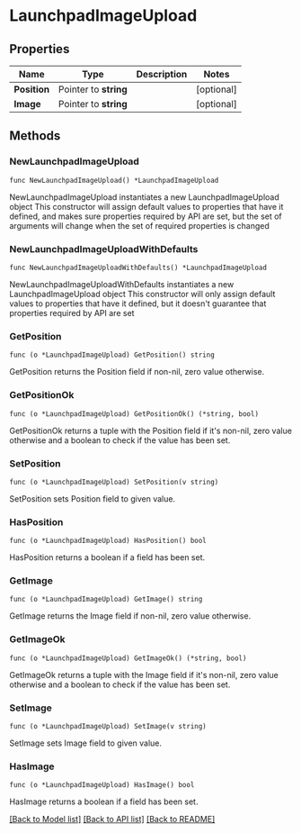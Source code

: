 # LaunchpadImageUpload

## Properties

Name | Type | Description | Notes
------------ | ------------- | ------------- | -------------
**Position** | Pointer to **string** |  | [optional] 
**Image** | Pointer to **string** |  | [optional] 

## Methods

### NewLaunchpadImageUpload

`func NewLaunchpadImageUpload() *LaunchpadImageUpload`

NewLaunchpadImageUpload instantiates a new LaunchpadImageUpload object
This constructor will assign default values to properties that have it defined,
and makes sure properties required by API are set, but the set of arguments
will change when the set of required properties is changed

### NewLaunchpadImageUploadWithDefaults

`func NewLaunchpadImageUploadWithDefaults() *LaunchpadImageUpload`

NewLaunchpadImageUploadWithDefaults instantiates a new LaunchpadImageUpload object
This constructor will only assign default values to properties that have it defined,
but it doesn't guarantee that properties required by API are set

### GetPosition

`func (o *LaunchpadImageUpload) GetPosition() string`

GetPosition returns the Position field if non-nil, zero value otherwise.

### GetPositionOk

`func (o *LaunchpadImageUpload) GetPositionOk() (*string, bool)`

GetPositionOk returns a tuple with the Position field if it's non-nil, zero value otherwise
and a boolean to check if the value has been set.

### SetPosition

`func (o *LaunchpadImageUpload) SetPosition(v string)`

SetPosition sets Position field to given value.

### HasPosition

`func (o *LaunchpadImageUpload) HasPosition() bool`

HasPosition returns a boolean if a field has been set.

### GetImage

`func (o *LaunchpadImageUpload) GetImage() string`

GetImage returns the Image field if non-nil, zero value otherwise.

### GetImageOk

`func (o *LaunchpadImageUpload) GetImageOk() (*string, bool)`

GetImageOk returns a tuple with the Image field if it's non-nil, zero value otherwise
and a boolean to check if the value has been set.

### SetImage

`func (o *LaunchpadImageUpload) SetImage(v string)`

SetImage sets Image field to given value.

### HasImage

`func (o *LaunchpadImageUpload) HasImage() bool`

HasImage returns a boolean if a field has been set.


[[Back to Model list]](../README.md#documentation-for-models) [[Back to API list]](../README.md#documentation-for-api-endpoints) [[Back to README]](../README.md)


